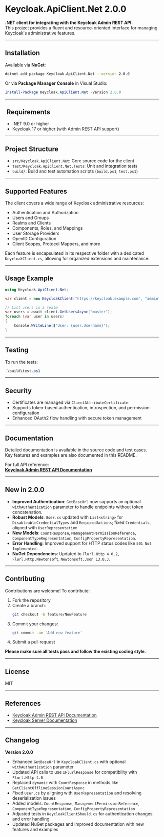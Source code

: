 
# Keycloak.ApiClient.Net 2.0.0

**.NET client for integrating with the Keycloak Admin REST API.**  
This project provides a fluent and resource-oriented interface for managing Keycloak's administrative features.

---

##  Installation

Available via **NuGet**:

```bash
dotnet add package Keycloak.ApiClient.Net --version 2.0.0
```

Or via **Package Manager Console** in Visual Studio:

```powershell
Install-Package Keycloak.ApiClient.Net -Version 2.0.0
```

---

## ️ Requirements

- .NET 9.0 or higher  
- Keycloak 17 or higher (with Admin REST API support)

---

##  Project Structure

- `src/Keycloak.ApiClient.Net`: Core source code for the client  
- `test/Keycloak.ApiClient.Net.Tests`: Unit and integration tests  
- `build/`: Build and test automation scripts (`build.ps1`, `test.ps1`)

---

##  Supported Features

The client covers a wide range of Keycloak administrative resources:

- Authentication and Authorization  
- Users and Groups  
- Realms and Clients  
- Components, Roles, and Mappings  
- User Storage Providers  
- OpenID Configuration  
- Client Scopes, Protocol Mappers, and more

Each feature is encapsulated in its respective folder with a dedicated `KeycloakClient.cs`, allowing for organized extensions and maintenance.

---

##  Usage Example

```csharp
using Keycloak.ApiClient.Net;

var client = new KeycloakClient("https://keycloak.example.com", "admin", "password");

// List users in a realm
var users = await client.GetUsersAsync("master");
foreach (var user in users)
{
    Console.WriteLine($"User: {user.Username}");
}
```

---

##  Testing

To run the tests:

```powershell
.\build\test.ps1
```

---

##  Security

- Certificates are managed via `ClientAttributeCertificate`  
- Supports token-based authentication, introspection, and permission configuration  
- Enhanced OAuth2 flow handling with secure token management

---

##  Documentation

Detailed documentation is available in the source code and test cases.  
Key features and examples are also documented in this README.

For full API reference:  
**[Keycloak Admin REST API Documentation](https://www.keycloak.org/docs-api/)**

---

##  New in 2.0.0

- **Improved Authentication**: `GetBaseUrl` now supports an optional `withAuthentication` parameter to handle endpoints without token concatenation.
- **Robust Models**: `User.cs` updated with `List<string>` for `DisableableCredentialTypes` and `RequiredActions`; fixed `Credentials`, aligned with `UserRepresentation`.
- **New Models**: `CountResponse`, `ManagementPermissionReference`, `ComponentTypeRepresentation`, `ConfigPropertyRepresentation`.
- **Error Handling**: Improved support for HTTP status codes like `501 Not Implemented`.
- **NuGet Dependencies**: Updated to `Flurl.Http 4.0.2`, `Flurl.Http.Newtonsoft`, `Newtonsoft.Json 13.0.3`.

---

##  Contributing

Contributions are welcome! To contribute:

1. Fork the repository  
2. Create a branch:  
   ```bash
   git checkout -b feature/NewFeature
   ```
3. Commit your changes:  
   ```bash
   git commit -am 'Add new feature'
   ```
4. Submit a pull request

**Please make sure all tests pass and follow the existing coding style.**

---

##  License

MIT

---

##  References

- [Keycloak Admin REST API Documentation](https://www.keycloak.org/docs-api/)  
- [Keycloak Server Documentation](https://www.keycloak.org/documentation.html)

---

##  Changelog

**Version 2.0.0**

- Enhanced `GetBaseUrl` in `KeycloakClient.cs` with optional `withAuthentication` parameter  
- Updated API calls to use `IFlurlResponse` for compatibility with `Flurl.Http 4.0`  
- Replaced `dynamic` with `CountResponse` in methods like `GetClientOfflineSessionCountAsync`  
- Fixed `User.cs` by aligning with `UserRepresentation` and resolving deserialization issues  
- Added models: `CountResponse`, `ManagementPermissionReference`, `ComponentTypeRepresentation`, `ConfigPropertyRepresentation`  
- Adjusted tests in `KeycloakClientShould.cs` for authentication changes and error handling  
- Updated NuGet packages and improved documentation with new features and examples
